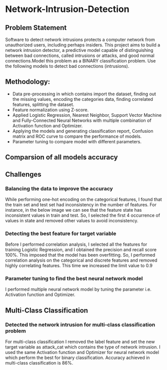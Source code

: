 # Network-Intrusion-Detection

## Problem Statement
Software to detect network intrusions protects a computer network from unauthorized users, including perhaps insiders. This project aims to build a network intrusion detector, a predictive model capable of distinguishing between bad connections, called intrusions or attacks, and good normal connections.Model this problem as a BINARY classification problem. Use the following models to detect bad connections (intrusions).

## Methodology:
- Data pre-processing in which contains import the dataset, finding out the missing values, encoding the categories data, finding correlated features, splitting       the dataset.
- Feature normalization using Z-score.
- Applied Logistic Regression, Nearest Neighbor, Support Vector Machine and Fully-Connected Neural Networks with multiple combination of Activation function and Optimizer.
- Applying the models and generating classification report, Confusion matrix and ROC curve to compare the performance of models.
- Parameter tuning to compare model with different parameters.
    
## Comparsion of all models accuracy



## Challenges
### Balancing the data to improve the accuracy
While performing one-hot encoding on the categorical features, I found that the train set and test set had inconsistency in the number of features. For instance, in the below image we can see that the feature state has inconsistent values in train and test. So, I selected the first 4 occurrence of values in state and removed other values to avoid inconsistency.

### Detecting the best feature for target variable
Before I performed correlation analysis, I selected all the features for training Logistic Regression, and I obtained the precision and recall score 100%. This imposed that the model has been overfitting. So, I performed correlation analysis on the categorical and discrete features and removed highly correlating features. This time we increased the limit value to 0.9

### Parameter tuning to find the best neural network model
I performed multiple neural network model by tuning the parameter i.e. Activation function and Optimizer.

## Multi-Class Classification
### Detected the network intrusion for multi-class classification problem
For multi-class classification I removed the label feature and set the new target variable as attack_cat which contains the type of network intrusion. I used the same Activation function and Optimizer for neural network model which perform the best for binary classification. Accuracy achieved in multi-class classification is 86%.
